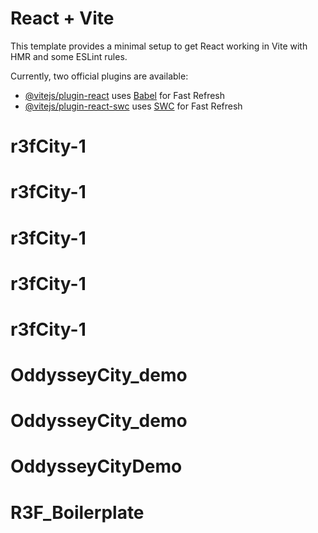 # React + Vite

This template provides a minimal setup to get React working in Vite with HMR and some ESLint rules.

Currently, two official plugins are available:

- [@vitejs/plugin-react](https://github.com/vitejs/vite-plugin-react/blob/main/packages/plugin-react/README.md) uses [Babel](https://babeljs.io/) for Fast Refresh
- [@vitejs/plugin-react-swc](https://github.com/vitejs/vite-plugin-react-swc) uses [SWC](https://swc.rs/) for Fast Refresh
# r3fCity-1
# r3fCity-1
# r3fCity-1
# r3fCity-1
# r3fCity-1
# OddysseyCity_demo
# OddysseyCity_demo
# OddysseyCityDemo
# R3F_Boilerplate
